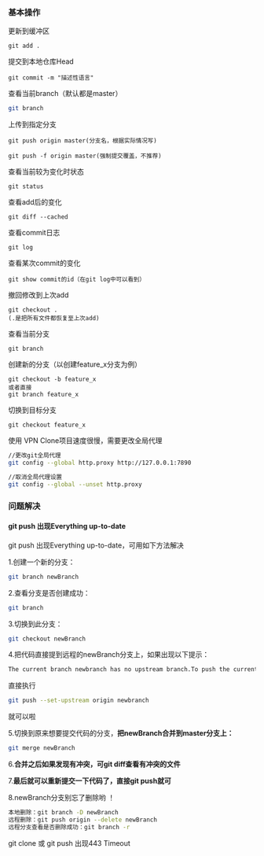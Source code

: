### 基本操作

更新到缓冲区

```
git add .
```

提交到本地仓库Head

```
git commit -m "描述性语言"
```

查看当前branch（默认都是master）

```bash
git branch 
```

上传到指定分支

```
git push origin master(分支名，根据实际情况写)

git push -f origin master(强制提交覆盖，不推荐)
```



查看当前较为变化时状态 

```
git status
```

查看add后的变化

```
git diff --cached
```

查看commit日志

```
git log
```

查看某次commit的变化

```
git show commit的id（在git log中可以看到）
```

撤回修改到上次add

```
git checkout .
(.是把所有文件都恢复至上次add)
```



查看当前分支

```
git branch
```

创建新的分支（以创建feature_x分支为例）

```
git checkout -b feature_x
或者直接
git branch feature_x
```

切换到目标分支

```
git checkout feature_x
```



使用 VPN Clone项目速度很慢，需要更改全局代理

```bash
//更改git全局代理
git config --global http.proxy http://127.0.0.1:7890

//取消全局代理设置
git config --global --unset http.proxy
```



### 问题解决

#### git push 出现Everything up-to-date

git push 出现Everything up-to-date，可用如下方法解决

1.创建一个新的分支：

```bash
git branch newBranch
```

2.查看分支是否创建成功：

```bash
git branch
```

3.切换到此分支：

```bash
git checkout newBranch
```

4.把代码直接提到远程的newBranch分支上，如果出现以下提示：

```bash
The current branch newbranch has no upstream branch.To push the current branch and set the remote as upstream, use...
```

直接执行

```bash
git push --set-upstream origin newbranch
```

就可以啦

5.切换到原来想要提交代码的分支，**把newBranch合并到master分支上：**

```bash
git merge newBranch
```

6.**合并之后如果发现有冲突，可git diff查看有冲突的文件**

7.**最后就可以重新提交一下代码了，直接git push就可**

8.newBranch分支别忘了删除哟 ！

```bash
本地删除：git branch -D newBranch
远程删除：git push origin --delete newBranch
远程分支查看是否删除成功：git branch -r
```



git clone 或 git push 出现443 Timeout



